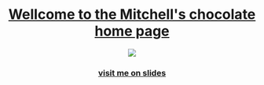 <html>
  <head>
    <title>Mitchell's chocolate home page</title>
    <meta name="google-site-verification" content="eGrw3mKa3QkTsxx5mU__qo6jA4l1SQLeQo4OUHh7HZE" />
  </head>
<body>
  <a href="https://docs.google.com/presentation/d/1cr1zAaiRUxEsKgfWg_3jPBZHK8FQhSLjV7GZCLmAi-4/edit?usp=sharing">
  <center><h1>Wellcome to the Mitchell's chocolate home page</h1></center>
  <center><img src='https://assets.fortnumandmason.com/app/public/spree/products/8296/poster/tablet_landscape/2142820_3.jpg?1452535252'></center>
  <center><h3>visit me on slides</h3></center>
</a>


              
</body>
</html>
